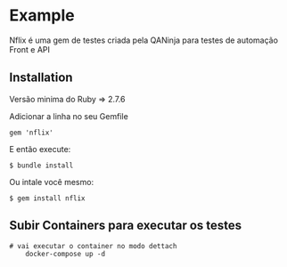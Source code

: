 # Example
Nflix é uma gem de testes criada pela QANinja para testes de automação Front e API

## Installation
Versão minima do Ruby => 2.7.6

Adicionar a linha no seu Gemfile
```
gem 'nflix'
```

E então execute:

    $ bundle install

Ou intale você mesmo:

    $ gem install nflix

## Subir Containers para executar os testes
```docker
# vai executar o container no modo dettach
    docker-compose up -d 
```


